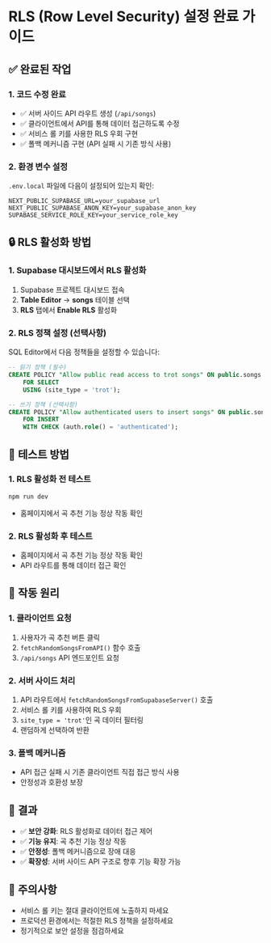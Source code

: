 # RLS (Row Level Security) 설정 완료 가이드

## ✅ 완료된 작업

### 1. 코드 수정 완료
- ✅ 서버 사이드 API 라우트 생성 (`/api/songs`)
- ✅ 클라이언트에서 API를 통해 데이터 접근하도록 수정
- ✅ 서비스 롤 키를 사용한 RLS 우회 구현
- ✅ 폴백 메커니즘 구현 (API 실패 시 기존 방식 사용)

### 2. 환경 변수 설정
`.env.local` 파일에 다음이 설정되어 있는지 확인:
```env
NEXT_PUBLIC_SUPABASE_URL=your_supabase_url
NEXT_PUBLIC_SUPABASE_ANON_KEY=your_supabase_anon_key
SUPABASE_SERVICE_ROLE_KEY=your_service_role_key
```

## 🔒 RLS 활성화 방법

### 1. Supabase 대시보드에서 RLS 활성화
1. Supabase 프로젝트 대시보드 접속
2. **Table Editor** → **songs** 테이블 선택
3. **RLS** 탭에서 **Enable RLS** 활성화

### 2. RLS 정책 설정 (선택사항)
SQL Editor에서 다음 정책들을 설정할 수 있습니다:

```sql
-- 읽기 정책 (필수)
CREATE POLICY "Allow public read access to trot songs" ON public.songs
    FOR SELECT
    USING (site_type = 'trot');

-- 쓰기 정책 (선택사항)
CREATE POLICY "Allow authenticated users to insert songs" ON public.songs
    FOR INSERT
    WITH CHECK (auth.role() = 'authenticated');
```

## 🧪 테스트 방법

### 1. RLS 활성화 전 테스트
```bash
npm run dev
```
- 홈페이지에서 곡 추천 기능 정상 작동 확인

### 2. RLS 활성화 후 테스트
- 홈페이지에서 곡 추천 기능 정상 작동 확인
- API 라우트를 통해 데이터 접근 확인

## 🔧 작동 원리

### 1. 클라이언트 요청
1. 사용자가 곡 추천 버튼 클릭
2. `fetchRandomSongsFromAPI()` 함수 호출
3. `/api/songs` API 엔드포인트 요청

### 2. 서버 사이드 처리
1. API 라우트에서 `fetchRandomSongsFromSupabaseServer()` 호출
2. 서비스 롤 키를 사용하여 RLS 우회
3. `site_type = 'trot'`인 곡 데이터 필터링
4. 랜덤하게 선택하여 반환

### 3. 폴백 메커니즘
- API 접근 실패 시 기존 클라이언트 직접 접근 방식 사용
- 안정성과 호환성 보장

## 🎯 결과

- ✅ **보안 강화**: RLS 활성화로 데이터 접근 제어
- ✅ **기능 유지**: 곡 추천 기능 정상 작동
- ✅ **안정성**: 폴백 메커니즘으로 장애 대응
- ✅ **확장성**: 서버 사이드 API 구조로 향후 기능 확장 가능

## 📝 주의사항

- 서비스 롤 키는 절대 클라이언트에 노출하지 마세요
- 프로덕션 환경에서는 적절한 RLS 정책을 설정하세요
- 정기적으로 보안 설정을 점검하세요 